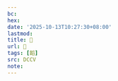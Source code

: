 ```yaml
---
bc:
hex:
date: '2025-10-13T10:27:30+08:00'
lastmod:
title: 􅍮
url: 􅍮
tags: [饀]
src: DCCV
note:
---
```

